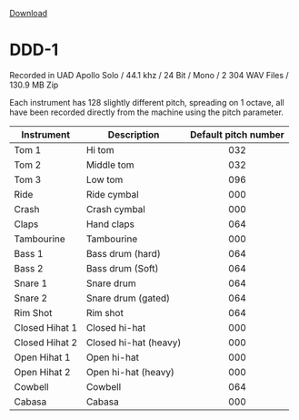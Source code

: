 [Download](https://bit.ly/38pWADL)

# DDD-1
Recorded in UAD Apollo Solo / 44.1 khz / 24 Bit / Mono / 2 304 WAV Files / 130.9 MB Zip

Each instrument has 128 slightly different pitch, spreading on 1 octave, all have been recorded directly from the machine using the pitch parameter.

| Instrument | Description | Default pitch number |
| --- | --- |:---:|
| Tom 1 | Hi tom | 032 |
| Tom 2 | Middle tom | 032 |
| Tom 3 | Low tom | 096 |
| Ride | Ride cymbal | 000 |
| Crash | Crash cymbal | 000 |
| Claps | Hand claps | 064 |
| Tambourine | Tambourine | 000 |
| Bass 1 | Bass drum (hard) | 064 |
| Bass 2 | Bass drum (Soft) | 064 |
| Snare 1 | Snare drum | 064 |
| Snare 2 | Snare drum (gated) | 064 |
| Rim Shot | Rim shot | 064 |
| Closed Hihat 1 | Closed hi-hat | 000 |
| Closed Hihat 2 | Closed hi-hat (heavy) | 000 |
| Open Hihat 1 | Open hi-hat | 000 |
| Open Hihat 2 | Open hi-hat (heavy) | 000 | 
| Cowbell | Cowbell | 064 |
| Cabasa | Cabasa | 000 |
